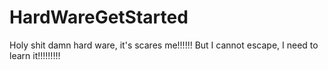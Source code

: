 # HardWareGetStarted

Holy shit damn hard ware, it's scares me!!!!!!
But I cannot escape, I need to learn it!!!!!!!!!
